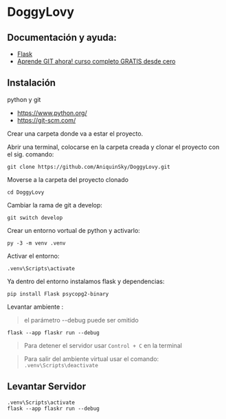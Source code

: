 # DoggyLovy

## Documentación y ayuda:
- [Flask]
- [Aprende GIT ahora! curso completo GRATIS desde cero]
   
## Instalación

python y git
- https://www.python.org/
- https://git-scm.com/

Crear una carpeta donde va a estar el proyecto.

Abrir una terminal, colocarse en la carpeta creada y clonar el proyecto con el sig. comando:
```
git clone https://github.com/AniquinSky/DoggyLovy.git
```

Moverse a la carpeta del proyecto clonado
```
cd DoggyLovy
```

Cambiar la rama de git a develop:
```
git switch develop
```
Crear un entorno vortual de python y activarlo:
```
py -3 -m venv .venv
```
Activar el entorno:
```
.venv\Scripts\activate
```

Ya dentro del entorno instalamos flask y dependencias:
```
pip install Flask psycopg2-binary
```

Levantar ambiente :
> el parámetro --debug puede ser omitido
```
flask --app flaskr run --debug
```
> Para detener el servidor usar `Control + C` en la terminal

> Para salir del ambiente virtual usar el comando: `.venv\Scripts\deactivate`

## Levantar Servidor
```
.venv\Scripts\activate
flask --app flaskr run --debug
```

[Aprende GIT ahora! curso completo GRATIS desde cero]: https://www.youtube.com/watch?v=VdGzPZ31ts8
[Flask]: https://flask.palletsprojects.com/en/3.0.x/

